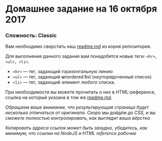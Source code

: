# Домашнее задание на 16 октября 2017

### Сложность: Classic

Вам необходимо сверстать наш [readme.md][a-readme] из корня репозитория.

Для выполнения данного задания вам понадобятся новые теги: `<hr>`, `<ul>, <li>`.

- `<hr>` &mdash; тег, задающий горизонтальную линию
- `<ul>` &mdash; тег, задающий **u**nordered **l**ist (неупорядоченный список)
- `<li>` &mdash; тег, задающий элемент _любого_ списка.

При необходимости вы можете прочитать о них в HTML-референсе, ссылка на который указана в том же [readme.md][a-readme].

*Обращаем ваше внимание, что результирующая страница будет несколько отличаться от оригинала.*
*Скоро мы дойдём до CSS, и вы сможете полностью контролировать, как выглядит ваша вёрстка.*

*Копировать адреса ссылок может быть занудно, убедитесь, как минимум, что ссылки на NodeJS и HTML reference рабочие* 

[a-readme]: https://github.com/am-cp-frontend/course/blob/master/readme.md
